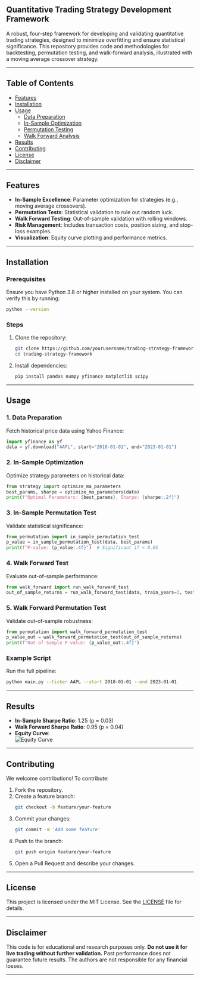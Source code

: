 

## Quantitative Trading Strategy Development Framework

A robust, four-step framework for developing and validating quantitative trading strategies, designed to minimize overfitting and ensure statistical significance. This repository provides code and methodologies for backtesting, permutation testing, and walk-forward analysis, illustrated with a moving average crossover strategy.

---

## Table of Contents
- [Features](#features)
- [Installation](#installation)
- [Usage](#usage)
  - [Data Preparation](#1-data-preparation)
  - [In-Sample Optimization](#2-in-sample-optimization)
  - [Permutation Testing](#3-in-sample-permutation-test)
  - [Walk Forward Analysis](#4-walk-forward-test)
- [Results](#results)
- [Contributing](#contributing)
- [License](#license)
- [Disclaimer](#disclaimer)

---

## Features
- **In-Sample Excellence**: Parameter optimization for strategies (e.g., moving average crossovers).
- **Permutation Tests**: Statistical validation to rule out random luck.
- **Walk Forward Testing**: Out-of-sample validation with rolling windows.
- **Risk Management**: Includes transaction costs, position sizing, and stop-loss examples.
- **Visualization**: Equity curve plotting and performance metrics.

---

## Installation

### Prerequisites
Ensure you have Python 3.8 or higher installed on your system. You can verify this by running:
```bash
python --version
```

### Steps
1. Clone the repository:
   ```bash
   git clone https://github.com/yourusername/trading-strategy-framework.git
   cd trading-strategy-framework
   ```
2. Install dependencies:
   ```bash
   pip install pandas numpy yfinance matplotlib scipy
   ```

---

## Usage

### 1. Data Preparation
Fetch historical price data using Yahoo Finance:
```python
import yfinance as yf
data = yf.download("AAPL", start="2018-01-01", end="2023-01-01")
```

### 2. In-Sample Optimization
Optimize strategy parameters on historical data:
```python
from strategy import optimize_ma_parameters
best_params, sharpe = optimize_ma_parameters(data)
print(f"Optimal Parameters: {best_params}, Sharpe: {sharpe:.2f}")
```

### 3. In-Sample Permutation Test
Validate statistical significance:
```python
from permutation import in_sample_permutation_test
p_value = in_sample_permutation_test(data, best_params)
print(f"P-value: {p_value:.4f}")  # Significant if < 0.05
```

### 4. Walk Forward Test
Evaluate out-of-sample performance:
```python
from walk_forward import run_walk_forward_test
out_of_sample_returns = run_walk_forward_test(data, train_years=3, test_years=1)
```

### 5. Walk Forward Permutation Test
Validate out-of-sample robustness:
```python
from permutation import walk_forward_permutation_test
p_value_out = walk_forward_permutation_test(out_of_sample_returns)
print(f"Out-of-Sample P-value: {p_value_out:.4f}")
```

### Example Script
Run the full pipeline:
```bash
python main.py --ticker AAPL --start 2018-01-01 --end 2023-01-01
```

---

## Results
- **In-Sample Sharpe Ratio**: 1.25 (p = 0.03)
- **Walk Forward Sharpe Ratio**: 0.95 (p = 0.04)
- **Equity Curve**:  
  ![Equity Curve](equity_curve.png)

---

## Contributing
We welcome contributions! To contribute:
1. Fork the repository.
2. Create a feature branch:
   ```bash
   git checkout -b feature/your-feature
   ```
3. Commit your changes:
   ```bash
   git commit -m 'Add some feature'
   ```
4. Push to the branch:
   ```bash
   git push origin feature/your-feature
   ```
5. Open a Pull Request and describe your changes.

---

## License
This project is licensed under the MIT License. See the [LICENSE](LICENSE) file for details.

---

## Disclaimer
This code is for educational and research purposes only. **Do not use it for live trading without further validation.** Past performance does not guarantee future results. The authors are not responsible for any financial losses.

---

